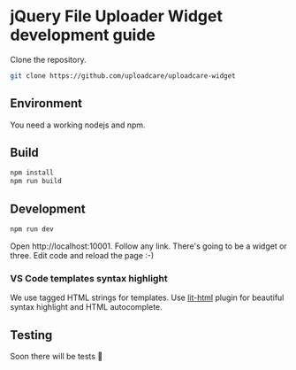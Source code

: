 # jQuery File Uploader Widget development guide

Clone the repository.

```bash
git clone https://github.com/uploadcare/uploadcare-widget
```

## Environment

You need a working nodejs and npm.

## Build

```bash
npm install
npm run build
```

## Development

```bash
npm run dev
```
    
Open http://localhost:10001. Follow any link. 
There's going to be a widget or three. Edit code and reload the page :-)


### VS Code templates syntax highlight

We use tagged HTML strings for templates. Use [lit-html][lit-html] plugin
for beautiful syntax highlight and HTML autocomplete.

## Testing

Soon there will be tests 🖖

[lit-html]: https://marketplace.visualstudio.com/items?itemName=bierner.lit-html
